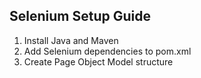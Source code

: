 ## Selenium Setup Guide
1. Install Java and Maven
2. Add Selenium dependencies to pom.xml
3. Create Page Object Model structure
